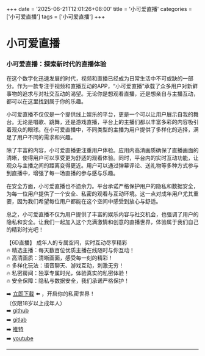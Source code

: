 +++
date = '2025-06-21T12:01:26+08:00'
title = '小可爱直播'
categories = ['小可爱直播']
tags = ['小可爱直播']
+++

# 小可爱直播

### 小可爱直播：探索新时代的直播体验

在这个数字化迅速发展的时代，视频和直播已经成为日常生活中不可或缺的一部分。作为一款专注于视频和直播互动的APP，“小可爱直播”承载了众多用户对新鲜事物的追求与对社交互动的渴望。无论你是想观看直播，还是想亲自与主播互动，都可以在这里找到属于你的乐趣。

小可爱直播不仅仅是一个提供线上娱乐的平台，更是一个可以让用户展示自我的舞台。无论是唱歌、跳舞，还是游戏直播，平台上的主播们都以丰富多彩的内容吸引着观众的眼球。在小可爱直播中，不同类型的主播为用户提供了多样化的选择，满足了用户不同的需求和兴趣。

除了丰富的内容，小可爱直播更注重用户体验。应用内高清画质确保了直播画面的清晰，使得用户可以享受更为舒适的观看体验。同时，平台内的实时互动功能，让观众与主播之间的距离变得更近。用户可以通过弹幕评论、送礼物等多种方式参与到直播中，增强了每一场直播的参与感与乐趣。

在安全方面，小可爱直播也不遗余力。平台承诺严格保护用户的隐私和数据安全，为每一位用户提供了一个安全、私密的观看与互动环境。这一点对成年用户尤其重要，因为我们希望每位用户都能在这个空间中感受到放心与舒适。

总之，小可爱直播不仅为用户提供了丰富的娱乐内容与社交机会，也强调了用户的隐私和安全。让我们一起加入这个充满激情和创意的直播世界，体验属于我们自己的精彩时光吧！

【6D直播】
成年人的专属空间，实时互动尽享精彩  
🔥 精选主播：每天数百位优质主播在线随时与你互动！  
🔥 高清画质：清晰画面，感受每一刻的精彩！  
🔥 多样化玩法：语音聊天、游戏互动，刺激无穷！  
🔥 私密房间：独享专属时光，体验真实的私密体验！  
🔥 安全保障：隐私与数据安全，我们承诺严格保护！  

➡️ [立即下载](https://down123.s3.ap-east-1.amazonaws.com/down/down.html?channelCode=blog) ⬅️ ，开启你的私密世界！  
（仅限18岁以上成年人）  
➡️ [github](https://aldult-live.github.io/)  
➡️ [gitlab](https://seo-09598d.gitlab.io/)  
➡️ [推特](https://x.com/wegame33)  
➡️ [youtube](https://www.youtube.com/@6Dlive)  

---
